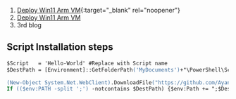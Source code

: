 1. [Deploy Win11 Arm VM](https://ayanmullick.github.io/AzIaaS/?path=https://raw.githubusercontent.com/Ayanmullick/AzIaaS/master/Blog/DeployWindows11ArmVM.md){:target="_blank" rel="noopener"}
2.  <a href="[https://www.freecodecamp.org/](https://ayanmullick.github.io/AzIaaS/?path=https://raw.githubusercontent.com/Ayanmullick/AzIaaS/master/Blog/DeployWindows11ArmVM.md)" target="_blank">Deploy Win11 Arm VM</a>
3. 3rd blog  

   

## Script Installation steps

```ps
$Script   = 'Hello-World' #Replace with Script name
$DestPath = [Environment]::GetFolderPath('MyDocuments')+"\PowerShell\Scripts"  #User's default script folder

(New-Object System.Net.WebClient).DownloadFile("https://github.com/Ayanmullick/AzIaaS/raw/master/$Script.ps1","$DestPath\$Script.ps1")   #Download script
If (($env:PATH -split ';') -notcontains $DestPath) {$env:Path += ";$DestPath"} #Add Script folder path to environment variable, if not present, for intellisense.
```
